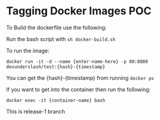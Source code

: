 # Tagging Docker Images POC

To Build the dockerfile use the following:

Run the bash script with `sh docker-build.sh`

To run the image:

`docker run -it -d --name {enter-name-here} -p 80:8080 devunderslash/test:{hash}-{timestamp}` 

You can get the {hash}-{timestamp} from running `docker ps`

If you want to get into the container then run the following:

`docker exec -it {container-name} bash`

This is release-1 branch
